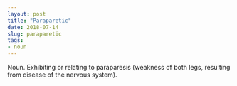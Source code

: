 ```yaml
---
layout: post
title: "Paraparetic"
date: 2018-07-14
slug: paraparetic
tags:
- noun
---
```


Noun. Exhibiting or relating to paraparesis (weakness of both legs, resulting from disease of the nervous system).
